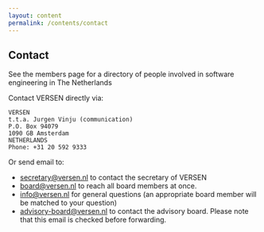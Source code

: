 ```yaml
---
layout: content
permalink: /contents/contact
---
```


## Contact

See the members page for a directory of people involved in software engineering in The Netherlands

Contact VERSEN directly via:

```
VERSEN 
t.t.a. Jurgen Vinju (communication)
P.O. Box 94079
1090 GB Amsterdam
NETHERLANDS
Phone: +31 20 592 9333
```

Or send email to:

* [secretary@versen.nl](mailto:secretary@versen.nl) to contact the secretary of VERSEN
* [board@versen.nl](mailto:board@versen.nl) to reach all board members at once.
* [info@versen.nl](mailto:info@versen.nl) for general questions (an appropriate board member will be matched to your question)
* [advisory-board@versen.nl](mailto:advisory-board@versen.nl) to contact the advisory board. Please note that this email is checked before forwarding.
